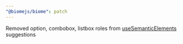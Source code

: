 ```yaml
---
"@biomejs/biome": patch
---
```


Removed option, combobox, listbox roles from [useSemanticElements](https://biomejs.dev/linter/rules/use-semantic-elements/) suggestions
